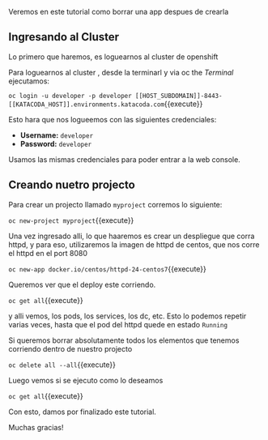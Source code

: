 Veremos en este tutorial como borrar una app despues de crearla

## Ingresando al  Cluster

Lo primero que haremos, es loguearnos al cluster de openshift

Para loguearnos al cluster , desde la terminarl y via oc  the _Terminal_ ejecutamos:

``oc login -u developer -p developer [[HOST_SUBDOMAIN]]-8443-[[KATACODA_HOST]].environments.katacoda.com``{{execute}}

Esto hara que nos logueemos con las siguientes credenciales:

* **Username:** ``developer``
* **Password:** ``developer``

Usamos las mismas credenciales para poder entrar a la  web console.

## Creando nuetro projecto

Para crear un projecto llamado  ``myproject`` corremos lo siguiente:

``oc new-project myproject``{{execute}}

Una vez ingresado alli, lo que haaremos es crear un despliegue  que corra httpd, y para eso, utilizaremos la imagen
de httpd de centos, que nos corre el httpd en el port 8080

``oc new-app docker.io/centos/httpd-24-centos7``{{execute}}

Queremos ver que el deploy este corriendo.

``oc get all``{{execute}}

y alli vemos, los pods, los services, los dc, etc. Esto lo podemos repetir varias veces, hasta que el pod del httpd quede en estado
``Running``

Si queremos borrar absolutamente todos los elementos que tenemos corriendo dentro de nuestro projecto

``oc delete all --all``{{execute}}

Luego vemos si se ejecuto como lo deseamos

``oc get all``{{execute}}

Con esto, damos por finalizado este tutorial.

Muchas gracias!

